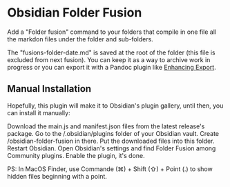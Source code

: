 # Obsidian Folder Fusion

Add a "Folder fusion" command to your folders that compile in one file all the markdon files under the folder and sub-folders.

The "fusions-folder-date.md" is saved at the root of the folder (this file is excluded from next fusion).
You can keep it as a way to archive work in progress or you can export it with a Pandoc plugin like [Enhancing Export](https://github.com/mokeyish/obsidian-enhancing-export).

## Manual Installation
Hopefully, this plugin will make it to Obsidian's plugin gallery, until then, you can install it manually:

Download the main.js and manifest.json files from the latest release's package.
Go to the /.obsidian/plugins folder of your Obsidian vault. Create /obsidian-folder-fusion in there.
Put the downloaded files into this folder.
Restart Obsidian.
Open Obsidian's settings and find Folder Fusion among Community plugins. Enable the plugin, it's done.

PS: In MacOS Finder, use Commande (⌘) + Shift (⇧) + Point (.) to show hidden files beginning with a point.
